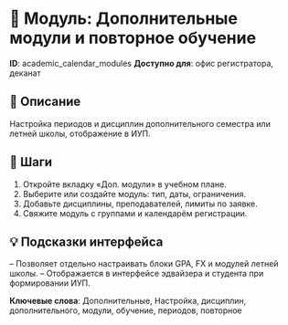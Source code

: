 # 📘 Модуль: Дополнительные модули и повторное обучение
**ID**: academic_calendar_modules
**Доступно для**: офис регистратора, деканат

## 📝 Описание
Настройка периодов и дисциплин дополнительного семестра или летней школы, отображение в ИУП.

## 🩜 Шаги
1. Откройте вкладку «Доп. модули» в учебном плане.
2. Выберите или создайте модуль: тип, даты, ограничения.
3. Добавьте дисциплины, преподавателей, лимиты по заявке.
4. Свяжите модуль с группами и календарём регистрации.

## 💡 Подсказки интерфейса
– Позволяет отдельно настраивать блоки GPA, FX и модулей летней школы.
– Отображается в интерфейсе эдвайзера и студента при формировании ИУП.

**Ключевые слова**: Дополнительные, Настройка, дисциплин, дополнительного, модули, обучение, периодов, повторное

